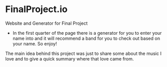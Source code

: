 # FinalProject.io
Website and Generator for Final Project
+ In the first quarter of the page there is a generator for you to enter your name into and it will recommend a band for you to check out based on your name. So enjoy!

The main idea behind this project was just to share some about the music I love and to give a quick summary where that love came from. 

